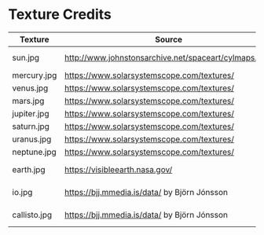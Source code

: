 # Texture Credits

Texture | Source | License
--------|--------|--------
sun.jpg | http://www.johnstonsarchive.net/spaceart/cylmaps.html | Public Domain
mercury.jpg | https://www.solarsystemscope.com/textures/ | CC-BY
venus.jpg | https://www.solarsystemscope.com/textures/ | CC-BY
mars.jpg | https://www.solarsystemscope.com/textures/ | CC-BY
jupiter.jpg | https://www.solarsystemscope.com/textures/ | CC-BY
saturn.jpg | https://www.solarsystemscope.com/textures/ | CC-BY
uranus.jpg | https://www.solarsystemscope.com/textures/ | CC-BY
neptune.jpg | https://www.solarsystemscope.com/textures/ | CC-BY
earth.jpg | https://visibleearth.nasa.gov/ | Public Domain
io.jpg | https://bjj.mmedia.is/data/ by Björn Jónsson | Public Domain
callisto.jpg | https://bjj.mmedia.is/data/ by Björn Jónsson | Public Domain 